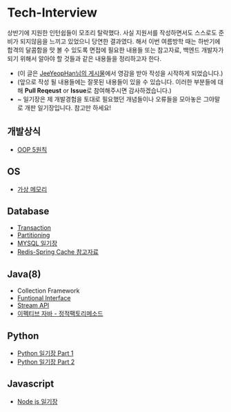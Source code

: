 # Tech-Interview
상반기에 지원한 인턴쉽들이 모조리 탈락했다. 사실 지원서를 작성하면서도 스스로도 준비가 되지않음을 느끼고 있었으니 당연한 결과였다. 해서 이번 여름방학 때는 하반기에 합격의 달콤함을 맛 볼 수 있도록 면접에 필요한 내용들 또는 참고자료, 백엔드 개발자가 되기 위해서 알아야 할 것들과 같은 내용들을 정리하고자 한다.
* (이 글은 [JeeYeopHan님의 게시물](https://github.com/JaeYeopHan/Interview_Question_for_Beginner)에서 영감을 받아 작성을 시작하게 되었습니다.)
* (앞으로 작성 될 내용들에는 잘못된 내용들이 있을 수 있습니다. 이러한 부분들에 대해 **Pull Reqeust** or **Issue**로 참여해주시면 감사하겠습니다.) 
* ~ 일기장은 제 개발경험을 토대로 필요했던 개념들이나 오류들을 모아놓은 그야말로 개판 일기장입니다. 참고만 하세요!



## 개발상식
  - [OOP 5원칙](https://github.com/koogk7/Tech-Interview/blob/master/DevelopementSense/%EA%B0%9D%EC%B2%B4%EC%A7%80%ED%96%A5%205%EC%9B%90%EC%B9%99.md)
  
## OS
  - [가상 메모리](https://github.com/koogk7/Tech-Interview/blob/master/OS/%EC%9A%B4%EC%98%81%EC%B2%B4%EC%A0%9C%20-%20%EA%B0%80%EC%83%81%EB%A9%94%EB%AA%A8%EB%A6%AC.md)

## Database
  - [Transaction](https://github.com/koogk7/Tech-Interview/blob/master/database/%ED%8A%B8%EB%9E%9C%EC%9E%AD%EC%85%98.md)
  - [Partitioning](https://github.com/koogk7/Tech-Interview/blob/master/database/Partitioning.md)
  - [MYSQL 일기장](https://github.com/koogk7/Tech-Interview/blob/master/database/MYSQL%20%EC%9D%BC%EA%B8%B0%EC%9E%A5.md)
  - [Redis-Spring Cache 참고자료](https://github.com/koogk7/Tech-Interview/blob/master/database/Redis.md)

## Java(8)
  - Collection Framework
  - [Funtional Interface](https://github.com/koogk7/Tech-Interview/blob/master/Java/%ED%95%A8%EC%88%98%ED%98%95%20%EC%9D%B8%ED%84%B0%ED%8E%98%EC%9D%B4%EC%8A%A4.md)
  - [Stream API](https://github.com/koogk7/Tech-Interview/blob/master/Java/Stream%20API.md)
  - [이펙티브 자바 - 정적팩토리메소드](https://github.com/koogk7/Tech-Interview/blob/master/Java/%EC%9D%B4%ED%8E%99%ED%8B%B0%EB%B8%8C%20%EC%9E%90%EB%B0%94/%EC%95%84%EC%9D%B4%ED%85%9C%201%20%EC%A0%95%EC%A0%81%ED%8C%A9%ED%86%A0%EB%A6%AC%20%EB%A9%94%EC%86%8C%EB%93%9C.md)

## Python
  - [Python 일기장 Part 1](https://github.com/koogk7/Tech-Interview/blob/master/Python/Python%20%EC%9D%BC%EA%B8%B0%EC%9E%A5%20Part%201.md)
  - [Python 일기장 Part 2](https://github.com/koogk7/Tech-Interview/blob/master/Python/Python%20%EC%9D%BC%EA%B8%B0%EC%9E%A5%20Part%202.md)
  
## Javascript
 - [Node js 일기장](https://github.com/koogk7/Tech-Interview/blob/master/javascript/node%20js.md)
